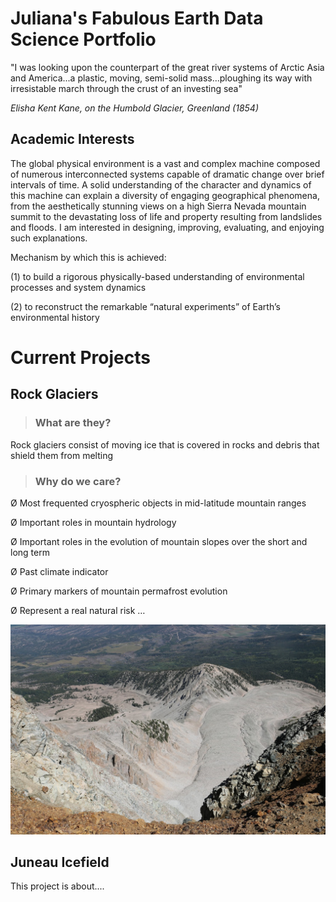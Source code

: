 # Juliana's Fabulous Earth Data Science Portfolio

"I was looking upon the counterpart of the great river systems of Arctic Asia and America...a plastic, moving, semi-solid mass...ploughing its way with irresistable march through the crust of an investing sea" 

*Elisha Kent Kane, on the Humbold Glacier, Greenland (1854)*


## Academic Interests

The global physical environment is a vast and complex machine composed of numerous interconnected systems capable of dramatic change over brief intervals of time. A solid understanding of the character and dynamics of this machine can explain a diversity of engaging geographical phenomena, from the aesthetically stunning views on a high Sierra Nevada mountain summit to the devastating loss of life and property resulting from landslides and floods. I am interested in designing, improving, evaluating, and enjoying such explanations.

Mechanism by which this is achieved:

(1) to build a rigorous physically-based understanding of environmental processes and system dynamics

(2) to reconstruct the remarkable “natural experiments” of Earth’s environmental history 

# Current Projects

## Rock Glaciers
> ### What are they? 
Rock glaciers consist of moving ice that is covered in rocks and debris that shield them from melting
> ### Why do we care?

Ø Most	frequented cryospheric objects in	mid-latitude	mountain	ranges		

Ø Important	roles	in	mountain hydrology

Ø Important	roles	in	the	evolution	of	mountain slopes	over	the	short	and	long term

Ø Past climate indicator

Ø Primary	markers	of	mountain	permafrost	evolution

Ø Represent	a	real	natural risk …

![Mt. Sopris, CO](img/Mt_Sopris.jpeg)

## Juneau Icefield 
This project is about....
